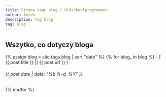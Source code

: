 ```yaml
---
title: Strona tagu blog | Oldschoolprogrammer
author: Antek
description: Tag blog
tag: blog
---
```

Wszytko, co dotyczy bloga
-----
{% assign blog = site.tags.blog | sort "date" %}
{% for blog_ in blog %}
    - [ {{ post.title }} ]( {{ post.url }} )
###### {{ post.date | date: "%b %-d, %Y" }}
{% endfor %}
